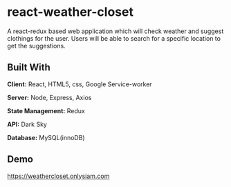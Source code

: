 # react-weather-closet

A react-redux based web application which will check weather and suggest clothings for the user. Users will be able to search for a specific location to get the suggestions.

## Built With

**Client:** React, HTML5, css, Google Service-worker

**Server:** Node, Express, Axios

**State Management:** Redux

**API:** Dark Sky

**Database:** MySQL(innoDB)

## Demo

https://weathercloset.onlysiam.com

